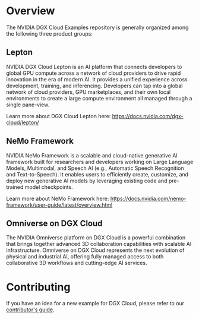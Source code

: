 <!--
SPDX-FileCopyrightText: Copyright (c) 2022-2025, NVIDIA CORPORATION & AFFILIATES. All rights reserved.
SPDX-License-Identifier: Apache-2.0

Licensed under the Apache License, Version 2.0 (the "License");
you may not use this file except in compliance with the License.
You may obtain a copy of the License at

http://www.apache.org/licenses/LICENSE-2.0

Unless required by applicable law or agreed to in writing, software
distributed under the License is distributed on an "AS IS" BASIS,
WITHOUT WARRANTIES OR CONDITIONS OF ANY KIND, either express or implied.
See the License for the specific language governing permissions and
limitations under the License.
-->

# Overview

The NVIDIA DGX Cloud Examples repository is generally organized among the following three product groups:

## Lepton

NVIDIA DGX Cloud Lepton is an AI platform that connects developers to global GPU compute across a network of cloud providers to drive rapid 
innovation in the era of modern AI. It provides a unified experience across development, training, and inferencing. Developers can tap into a 
global network of cloud providers, GPU marketplaces, and their own local environments to create a large compute environment 
all managed through a single pane-view.

Learn more about DGX Cloud Lepton here: https://docs.nvidia.com/dgx-cloud/lepton/

## NeMo Framework

NVIDIA NeMo Framework is a scalable and cloud-native generative AI framework built for researchers and developers working on Large Language Models, 
Multimodal, and Speech AI (e.g., Automatic Speech Recognition and Text-to-Speech). It enables users to efficiently create, customize, and deploy 
new generative AI models by leveraging existing code and pre-trained model checkpoints.

Learn more about NeMo Framework here: https://docs.nvidia.com/nemo-framework/user-guide/latest/overview.html

## Omniverse on DGX Cloud

The NVIDIA Omniverse platform on DGX Cloud is a powerful combination that brings together advanced 3D collaboration capabilities with scalable AI 
infrastructure. Omniverse on DGX Cloud represents the next evolution of physical and industrial AI, offering fully managed access to both 
collaborative 3D workflows and cutting-edge AI services.

# Contributing

If you have an idea for a new example for DGX Cloud, please refer to our [contributor's guide](./CONTRIBUTING.md).
